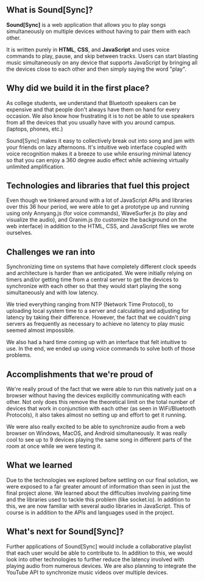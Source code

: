  ## What is Sound[Sync]?

**Sound[Sync]** is a web application that allows you to play songs simultaneously on multiple devices without having to pair them with each other. 

It is written purely in **HTML**, **CSS**, and **JavaScript** and uses voice commands to play, pause, and skip between tracks. Users can start blasting music simultaneously on any device that supports JavaScript by bringing all the devices close to each other and then simply saying the word "play".

## Why did we build it in the first place?

As college students, we understand that Bluetooth speakers can be expensive and that people don't always have them on hand for every occasion. We also know how frustrating it is to not be able to use speakers from all the devices that you usually have with you around campus. (laptops, phones, etc.)

Sound[Sync] makes it easy to collectively break out into song and jam with your friends on lazy afternoons. It's intuitive web interface coupled with voice recognition makes it a breeze to use while ensuring minimal latency so that you can enjoy a 360 degree audio effect while achieving virtually unlimited amplification.

## Technologies and libraries that fuel this project

Even though we tinkered around with a lot of JavaScript APIs and libraries over this 36 hour period, we were able to get a prototype up and running using only Annyang.js (for voice commands), WaveSurfer.js (to play and visualize the audio), and Granim.js (to customize the background on the web interface) in addition to the HTML, CSS, and JavaScript files we wrote ourselves.

## Challenges we ran into

Synchronizing time on systems that have completely different clock speeds and architecture is harder than we anticipated. We were initially relying on timers and/or getting time from a central server to get the devices to synchronize with each other so that they would start playing the song simultaneously and with low latency. 

We tried everything ranging from NTP (Network Time Protocol), to uploading local system time to a server and calculating and adjusting for latency by taking their difference. However, the fact that we couldn't ping servers as frequently as necessary to achieve no latency to play music seemed almost impossible. 

We also had a hard time coming up with an interface that felt intuitive to use. In the end, we ended up using voice commands to solve both of those problems.

## Accomplishments that we're proud of

We're really proud of the fact that we were able to run this natively just on a browser without having the devices explicitly communicating with each other. Not only does this remove the theoretical limit on the total number of devices that work in conjunction with each other (as seen in WiFi/Bluetooth Protocols), it also takes almost no setting up and effort to get it running. 

We were also really excited to be able to synchronize audio from a web browser on Windows, MacOS, and Android simultaneously. It was really cool to see up to 9 devices playing the same song in different parts of the room at once while we were testing it.

## What we learned
Due to the technologies we explored before settling on our final solution, we were exposed to a far greater amount of information than seen in just the final project alone. We learned about the difficulties involving pairing time and the libraries used to tackle this problem (like socket.io). In addition to this, we are now familiar with several audio libraries in JavaScript. This of course is in addition to the APIs and languages used in the project.

## What's next for Sound[Sync]?
Further applications of Sound[Sync] would include a collaborative playlist that each user would be able to contribute to. In addition to this, we would look into other technologies to further reduce the latency involved with playing audio from numerous devices. We are also planning to integrate the YouTube API to synchronize music videos over multiple devices.
